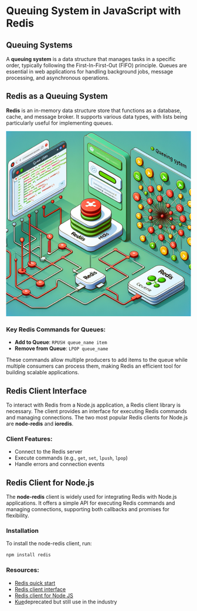 # Queuing System in JavaScript with Redis

## Queuing Systems

A **queuing system** is a data structure that manages tasks in a specific order, typically following the First-In-First-Out (FIFO) principle. Queues are essential in web applications for handling background jobs, message processing, and asynchronous operations. 

## Redis as a Queuing System

**Redis** is an in-memory data structure store that functions as a database, cache, and message broker. It supports various data types, with lists being particularly useful for implementing queues. 

![Redis Queuing System](./image.png)

### Key Redis Commands for Queues:
- **Add to Queue**: `RPUSH queue_name item`
- **Remove from Queue**: `LPOP queue_name`

These commands allow multiple producers to add items to the queue while multiple consumers can process them, making Redis an efficient tool for building scalable applications.

## Redis Client Interface

To interact with Redis from a Node.js application, a Redis client library is necessary. The client provides an interface for executing Redis commands and managing connections. The two most popular Redis clients for Node.js are **node-redis** and **ioredis**. 

### Client Features:
- Connect to the Redis server
- Execute commands (e.g., `get`, `set`, `lpush`, `lpop`)
- Handle errors and connection events

## Redis Client for Node.js

The **node-redis** client is widely used for integrating Redis with Node.js applications. It offers a simple API for executing Redis commands and managing connections, supporting both callbacks and promises for flexibility.

### Installation

To install the node-redis client, run:

```bash
npm install redis
```

### Resources:

<ul>
  <li>
    <a href="https://redis.io/docs/latest/integrate/">Redis quick start</a>
  </li>
  <li>
    <a href="https://redis.io/docs/latest/develop/connect/cli/">Redis client interface</a>
  </li>
  <li>
    <a href="https://github.com/redis/node-redis">Redis client for Node JS</a>
  </li>
  <li>
    <a href="https://github.com/Automattic/kue">Kue</a>deprecated but still use in the industry
  </li>
</ul>
